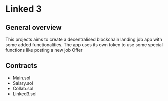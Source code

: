 # Linked 3

## General overview
This projects aims to create a decentralised blockchain landing job app with some added functionalities. The app uses its own token to use some special functions like posting a new job Offer

## Contracts
- Main.sol
- Salary.sol
- Collab.sol
- Linked3.sol

